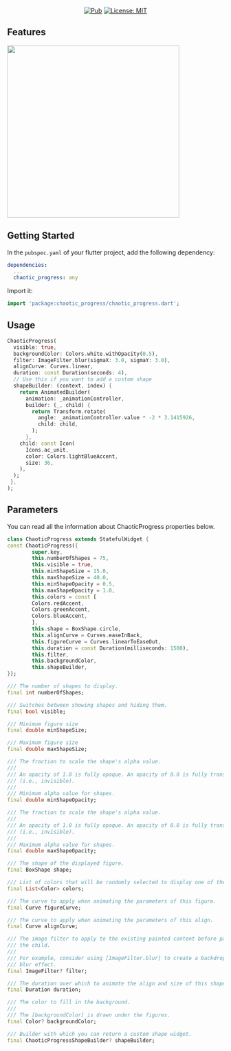 <p align="center">
<a href="https://pub.dev/packages/chaotic_progress"><img src="https://img.shields.io/pub/v/chaotic_progress.svg" alt="Pub"></a>
<a href="https://opensource.org/licenses/MIT"><img src="https://img.shields.io/badge/license-MIT-purple.svg" alt="License: MIT"></a>
</p>

## Features

<img src="https://raw.githubusercontent.com/roman-stakhovskyi/chaotic_progress/master/assets/demo.gif"  width="400"/>

## Getting Started

In the `pubspec.yaml` of your flutter project, add the following dependency:

```yaml
dependencies:
  ...
  chaotic_progress: any
```

Import it:

```dart
import 'package:chaotic_progress/chaotic_progress.dart';
```

## Usage

```dart
ChaoticProgress(
  visible: true,
  backgroundColor: Colors.white.withOpacity(0.5),
  filter: ImageFilter.blur(sigmaX: 3.0, sigmaY: 3.0),
  alignCurve: Curves.linear,
  duration: const Duration(seconds: 4),
  // Use this if you want to add a custom shape
  shapeBuilder: (context, index) {
    return AnimatedBuilder(
      animation: _animationController,
      builder: (_, child) {
        return Transform.rotate(
          angle: _animationController.value * -2 * 3.1415926,
          child: child,
        );
      },
    child: const Icon(
      Icons.ac_unit,
      color: Colors.lightBlueAccent,
      size: 36,
    ),
  );
 },
);
```

## Parameters

You can read all the information about ChaoticProgress properties below.

```dart
class ChaoticProgress extends StatefulWidget {
const ChaoticProgress({
        super.key,
        this.numberOfShapes = 75,
        this.visible = true,
        this.minShapeSize = 15.0,
        this.maxShapeSize = 40.0,
        this.minShapeOpacity = 0.5,
        this.maxShapeOpacity = 1.0,
        this.colors = const [
        Colors.redAccent,
        Colors.greenAccent,
        Colors.blueAccent,
        ],
        this.shape = BoxShape.circle,
        this.alignCurve = Curves.easeInBack,
        this.figureCurve = Curves.linearToEaseOut,
        this.duration = const Duration(milliseconds: 1500),
        this.filter,
        this.backgroundColor,
        this.shapeBuilder,
});

/// The number of shapes to display.
final int numberOfShapes;

/// Switches between showing shapes and hiding them.
final bool visible;

/// Minimum figure size
final double minShapeSize;

/// Maximum figure size
final double maxShapeSize;

/// The fraction to scale the shape's alpha value.
///
/// An opacity of 1.0 is fully opaque. An opacity of 0.0 is fully transparent
/// (i.e., invisible).
///
/// Minimum alpha value for shapes.
final double minShapeOpacity;

/// The fraction to scale the shape's alpha value.
///
/// An opacity of 1.0 is fully opaque. An opacity of 0.0 is fully transparent
/// (i.e., invisible).
///
/// Maximum alpha value for shapes.
final double maxShapeOpacity;

/// The shape of the displayed figure.
final BoxShape shape;

/// List of colors that will be randomly selected to display one of the shapes.
final List<Color> colors;

/// The curve to apply when animating the parameters of this figure.
final Curve figureCurve;

/// The curve to apply when animating the parameters of this align.
final Curve alignCurve;

/// The image filter to apply to the existing painted content before painting
/// the child.
///
/// For example, consider using [ImageFilter.blur] to create a backdrop
/// blur effect.
final ImageFilter? filter;

/// The duration over which to animate the align and size of this shapes.
final Duration duration;

/// The color to fill in the background.
///
/// The [backgroundColor] is drawn under the figures.
final Color? backgroundColor;

/// Builder with which you can return a custom shape widget.
final ChaoticProgressShapeBuilder? shapeBuilder;
```
